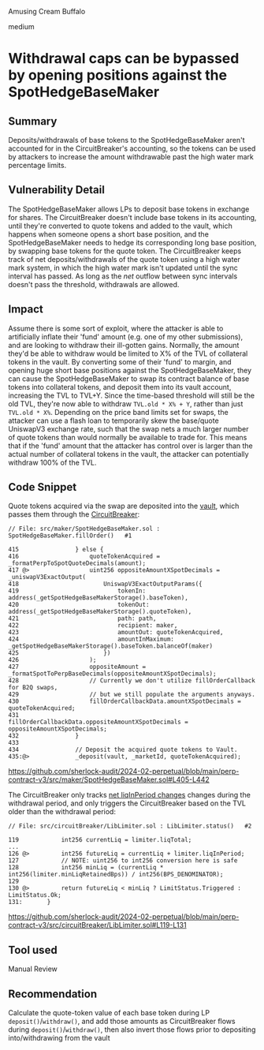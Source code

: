 Amusing Cream Buffalo

medium

# Withdrawal caps can be bypassed by opening positions against the SpotHedgeBaseMaker

## Summary

Deposits/withdrawals of base tokens to the SpotHedgeBaseMaker aren't accounted for in the CircuitBreaker's accounting, so the tokens can be used by attackers to increase the amount withdrawable past the high water mark percentage limits.


## Vulnerability Detail

The SpotHedgeBaseMaker allows LPs to deposit base tokens in exchange for shares. The CircuitBreaker doesn't include base tokens in its accounting, until they're converted to quote tokens and added to the vault, which happens when someone opens a short base position, and the SpotHedgeBaseMaker needs to hedge its corresponding long base position, by swapping base tokens for the quote token. The CircuitBreaker keeps track of net deposits/withdrawals of the quote token using a high water mark system, in which the high water mark isn't updated until the sync interval has passed. As long as the _net_ outflow between sync intervals doesn't pass the threshold, withdrawals are allowed.


## Impact

Assume there is some sort of exploit, where the attacker is able to artificially inflate their 'fund' amount (e.g. one of my other submissions), and are looking to withdraw their ill-gotten gains. Normally, the amount they'd be able to withdraw would be limited to X% of the TVL of collateral tokens in the vault. By converting some of their 'fund' to margin, and opening huge short base positions against the SpotHedgeBaseMaker, they can cause the SpotHedgeBaseMaker to swap its contract balance of base tokens into collateral tokens, and deposit them into its vault account, increasing the TVL to TVL+Y. Since the time-based threshold will still be the old TVL, they're now able to withdraw `TVL.old * X% + Y`, rather than just `TVL.old * X%`. Depending on the price band limits set for swaps, the attacker can use a flash loan to temporarily skew the base/quote UniswapV3 exchange rate, such that the swap nets a much larger number of quote tokens than would normally be available to trade for. This means that if the 'fund' amount that the attacker has control over is larger than the actual number of collateral tokens in the vault, the attacker can potentially withdraw 100% of the TVL.


## Code Snippet

Quote tokens acquired via the swap are deposited into the [vault](https://github.com/sherlock-audit/2024-02-perpetual/blob/main/perp-contract-v3/src/maker/SpotHedgeBaseMaker.sol#L571), which passes them through the [CircuitBreaker](https://github.com/sherlock-audit/2024-02-perpetual/blob/main/perp-contract-v3/src/vault/Vault.sol#L339):
```solidity
// File: src/maker/SpotHedgeBaseMaker.sol : SpotHedgeBaseMaker.fillOrder()   #1

415                } else {
416                    quoteTokenAcquired = _formatPerpToSpotQuoteDecimals(amount);
417 @>                 uint256 oppositeAmountXSpotDecimals = _uniswapV3ExactOutput(
418                        UniswapV3ExactOutputParams({
419                            tokenIn: address(_getSpotHedgeBaseMakerStorage().baseToken),
420                            tokenOut: address(_getSpotHedgeBaseMakerStorage().quoteToken),
421                            path: path,
422                            recipient: maker,
423                            amountOut: quoteTokenAcquired,
424                            amountInMaximum: _getSpotHedgeBaseMakerStorage().baseToken.balanceOf(maker)
425                        })
426                    );
427                    oppositeAmount = _formatSpotToPerpBaseDecimals(oppositeAmountXSpotDecimals);
428                    // Currently we don't utilize fillOrderCallback for B2Q swaps,
429                    // but we still populate the arguments anyways.
430                    fillOrderCallbackData.amountXSpotDecimals = quoteTokenAcquired;
431                    fillOrderCallbackData.oppositeAmountXSpotDecimals = oppositeAmountXSpotDecimals;
432                }
433    
434                // Deposit the acquired quote tokens to Vault.
435:@>             _deposit(vault, _marketId, quoteTokenAcquired);
```
https://github.com/sherlock-audit/2024-02-perpetual/blob/main/perp-contract-v3/src/maker/SpotHedgeBaseMaker.sol#L405-L442

The CircuitBreaker only tracks [net liqInPeriod changes](https://github.com/sherlock-audit/2024-02-perpetual/blob/main/perp-contract-v3/src/circuitBreaker/LibLimiter.sol#L39-L49) changes during the withdrawal period, and only triggers the CircuitBreaker based on the TVL older than the withdrawal period:

```solidity
// File: src/circuitBreaker/LibLimiter.sol : LibLimiter.status()   #2

119            int256 currentLiq = limiter.liqTotal;
...
126 @>         int256 futureLiq = currentLiq + limiter.liqInPeriod;
127            // NOTE: uint256 to int256 conversion here is safe
128            int256 minLiq = (currentLiq * int256(limiter.minLiqRetainedBps)) / int256(BPS_DENOMINATOR);
129    
130 @>         return futureLiq < minLiq ? LimitStatus.Triggered : LimitStatus.Ok;
131:       }
```
https://github.com/sherlock-audit/2024-02-perpetual/blob/main/perp-contract-v3/src/circuitBreaker/LibLimiter.sol#L119-L131


## Tool used

Manual Review


## Recommendation

Calculate the quote-token value of each base token during LP `deposit()`/`withdraw()`, and add those amounts as CircuitBreaker flows during `deposit()`/`withdraw()`, then also invert those flows prior to depositing into/withdrawing from the vault